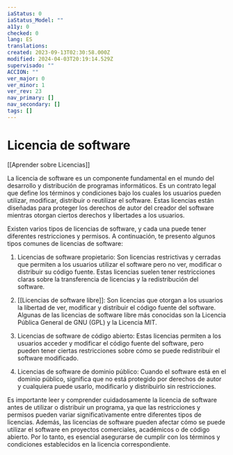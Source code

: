```yaml
---
iaStatus: 0
iaStatus_Model: ""
a11y: 0
checked: 0
lang: ES
translations: 
created: 2023-09-13T02:30:58.000Z
modified: 2024-04-03T20:19:14.529Z
supervisado: ""
ACCION: ""
ver_major: 0
ver_minor: 1
ver_rev: 23
nav_primary: []
nav_secondary: []
tags: []
---
```

# Licencia de software

[[Aprender sobre Licencias]]

La licencia de software es un componente fundamental en el mundo del desarrollo y distribución de programas informáticos. Es un contrato legal que define los términos y condiciones bajo los cuales los usuarios pueden utilizar, modificar, distribuir o reutilizar el software. Estas licencias están diseñadas para proteger los derechos de autor del creador del software mientras otorgan ciertos derechos y libertades a los usuarios.

Existen varios tipos de licencias de software, y cada una puede tener diferentes restricciones y permisos. A continuación, te presento algunos tipos comunes de licencias de software:

1. Licencias de software propietario: Son licencias restrictivas y cerradas que permiten a los usuarios utilizar el software pero no ver, modificar o distribuir su código fuente. Estas licencias suelen tener restricciones claras sobre la transferencia de licencias y la redistribución del software.
    
2. [[Licencias de software libre]]: Son licencias que otorgan a los usuarios la libertad de ver, modificar y distribuir el código fuente del software. Algunas de las licencias de software libre más conocidas son la Licencia Pública General de GNU (GPL) y la Licencia MIT.
    
3. Licencias de software de código abierto: Estas licencias permiten a los usuarios acceder y modificar el código fuente del software, pero pueden tener ciertas restricciones sobre cómo se puede redistribuir el software modificado.
    
4. Licencias de software de dominio público: Cuando el software está en el dominio público, significa que no está protegido por derechos de autor y cualquiera puede usarlo, modificarlo y distribuirlo sin restricciones.
    

Es importante leer y comprender cuidadosamente la licencia de software antes de utilizar o distribuir un programa, ya que las restricciones y permisos pueden variar significativamente entre diferentes tipos de licencias. Además, las licencias de software pueden afectar cómo se puede utilizar el software en proyectos comerciales, académicos o de código abierto. Por lo tanto, es esencial asegurarse de cumplir con los términos y condiciones establecidos en la licencia correspondiente.